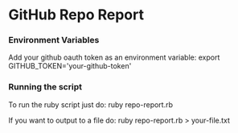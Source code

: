# GitHub Repo Report
### Environment Variables
Add your github oauth token as an environment variable:
    export GITHUB_TOKEN='your-github-token'
### Running the script
To run the ruby script just do:
    ruby repo-report.rb

If you want to output to a file do:
    ruby repo-report.rb > your-file.txt
